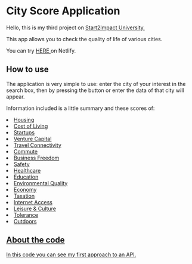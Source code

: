 # City Score Application 

Hello, this is my third project on <a href="https://www.start2impact.it"> Start2Impact University. </a> <br>

This app allows you to check the quality of life of various cities.

You can try  <a href="https://cityscore-s2i-albertopiazzini.netlify.app/"> HERE </a> on Netlify.

<h2> How to use </h2> 

The application is very simple to use: enter the city of your interest in the search box, then by pressing the button or enter the data of that city will appear.

Information included is a little summary and these scores of:
<u>
  <li> Housing </li>
<li>Cost of Living </li>
<li>Startups</li>
<li>Venture Capital</li>
<li>Travel Connectivity</li>
<li>Commute</li>
<li>Business Freedom</li>
<li>Safety</li>
<li>Healthcare</li>
<li>Education</li>
<li>Environmental Quality</li>
<li>Economy</li>
<li>Taxation</li>
<li>Internet Access</li>
<li>Leisure & Culture</li>
<li>Tolerance</li>
<li>Outdoors</li>
</ul>

<h2> About the code </h2> 

In this code you can see my first approach to an API.




